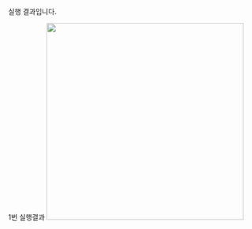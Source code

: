 실행 결과입니다.

1번 실행결과
<img src="https://github.com/skwldwld/PP1_Project1/blob/main/screenshots/스크린샷%202023-09-05%20오후%204.55.21.png?raw=true" width="400">
